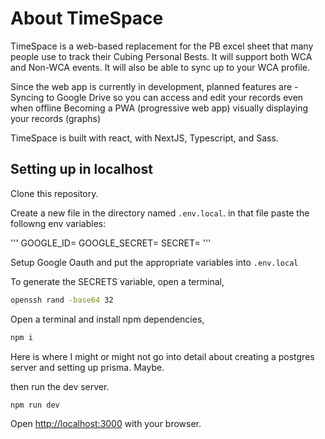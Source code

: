# About TimeSpace

TimeSpace is a web-based replacement for the PB excel sheet that many people use to track their Cubing Personal Bests. It will support both WCA and Non-WCA events.
It will also be able to sync up to your WCA profile.

Since the web app is currently in development, planned features are -
Syncing to Google Drive so you can access and edit your records even when offline
Becoming a PWA (progressive web app)
visually displaying your records (graphs)

TimeSpace is built with react, with NextJS, Typescript, and Sass.

## Setting up in localhost

Clone this repository.

Create a new file in the directory named `.env.local`.
in that file paste the followng env variables:

'''
GOOGLE_ID=
GOOGLE_SECRET=
SECRET=
'''

Setup Google Oauth and put the appropriate variables into `.env.local`

To generate the SECRETS variable, open a terminal,

```bash
openssh rand -base64 32
```

Open a terminal and install npm dependencies,

```bash
npm i
```

Here is where I might or might not go into detail about creating a postgres server and setting up prisma. Maybe.

then run the dev server.

```bash
npm run dev
```

Open [http://localhost:3000](http://localhost:3000) with your browser.
